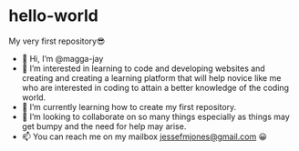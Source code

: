 # hello-world
My very first repository😎

- 👋 Hi, I’m @magga-jay
- 👀 I’m interested in learning to code and developing websites and creating and creating a learning platform that will help novice like me who are interested in coding to attain a better knowledge of the coding world.
- 🌱 I’m currently learning how to create my first repository.
- 💞️ I’m looking to collaborate on so many things especially as things may get bumpy and the need for help may arise.
- 📫 You can reach me on my mailbox jessefmjones@gmail.com 😀
